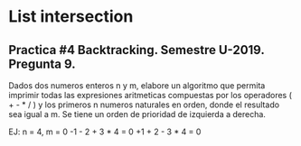 # List intersection

## Practica #4 Backtracking. Semestre U-2019. Pregunta 9.

Dados dos numeros enteros n y m, elabore un algoritmo que permita imprimir todas las expresiones aritmeticas compuestas por los operadores ( + - * / ) y los primeros n numeros naturales en orden, donde el resultado sea igual a m. Se tiene un orden de prioridad de izquierda a derecha.

EJ:
n = 4, m = 0
-1 - 2 + 3 * 4 = 0
+1 + 2 - 3 * 4 = 0